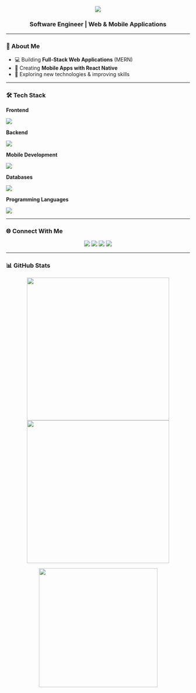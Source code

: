 <h1 align="center">
  <img src="https://readme-typing-svg.herokuapp.com/?font=Righteous&size=35&center=true&vCenter=true&width=600&height=200&duration=5000&lines=Hi+There!+👋;I'm+Biruk+Worku;Full-Stack+Web+Developer;React+Native+App+Developer;Always+Learning+🚀" />
</h1>

<h3 align="center">Software Engineer | Web & Mobile Applications</h3>

---

### 🚀 About Me
- 💻 Building **Full-Stack Web Applications** (MERN)  
- 📱 Creating **Mobile Apps with React Native**  
- 🌱 Exploring new technologies & improving skills  

---

### 🛠️ Tech Stack

**Frontend**  
<p>
  <img src="https://skillicons.dev/icons?i=html,css,js,react,nextjs" />
</p>

**Backend**  
<p>
  <img src="https://skillicons.dev/icons?i=nodejs,express" />
</p>

**Mobile Development**  
<p>
  <img src="https://skillicons.dev/icons?i=react,flutter" />
</p>

**Databases**  
<p>
  <img src="https://skillicons.dev/icons?i=mongodb,mysql,supabase" />
</p>

**Programming Languages**  
<p>
  <img src="https://skillicons.dev/icons?i=js,python" />
</p>

---

### 🌐 Connect With Me
<p align="center">
  <a href="https://linkedin.com/in/biru-ka2"><img src="https://skillicons.dev/icons?i=linkedin" /></a>
  <a href="https://twitter.com/biru_ka2"><img src="https://skillicons.dev/icons?i=twitter" /></a>
  <a href="https://instagram.com/biru_ka2"><img src="https://skillicons.dev/icons?i=instagram" /></a>
  <a href="https://leetcode.com/biru-ka2"><img src="https://skillicons.dev/icons?i=leetcode" /></a>
</p>

---

### 📊 GitHub Stats
<p align="center">
  <img width="390" src="https://github-readme-stats.vercel.app/api?username=biru-ka2&show_icons=true&theme=react&border_radius=10" />
  <img width="390" src="https://github-readme-streak-stats.herokuapp.com?user=biru-ka2&theme=react&border_radius=10" />
</p>
<p align="center">
  <img width="325" src="https://github-readme-stats.vercel.app/api/top-langs?username=biru-ka2&layout=compact&theme=react&border_radius=10" />
</p>

